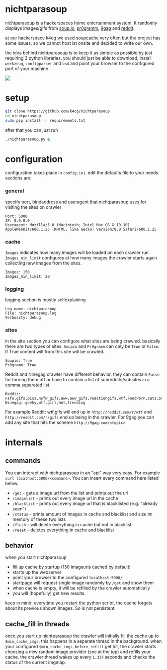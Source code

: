 # nichtparasoup

nichtparasoup is a hackerspaces home entertainment system. It randomly displays
images/gifs from [soup.io](http://soup.io), [pr0gramm](http://pr0gramm.com), [9gag](http://9gag.com) and
[reddit](http://reddit.com).

at our hackerspace [k4cg](http://k4cg.org) we used [soupcache](https://github.com/exi/soupcache) 
very often but the project has some issues, so we cannot host ist onsite and decided to write our own.

the idea behind nichtparasoup is to keep it as simple as possible by just requiring 
3 python libraries. you should just be able to download, install `werkzeug`, `configparser` 
and `bs4` and point your browser to the configured port of your machine

<img src="https://github.com/k4cg/nichtparasoup/raw/master/screenshot.png">

# setup

```bash
git clone https://github.com/k4cg/nichtparasoup
cd nichtparasoup
sudo pip install -r requirements.txt
```

after that you can just run

```bash
./nichtparasoup.py &
```

# configuration

configuration takes place in `config.ini`. edit the defaults file to your needs. sections are:

### general 

specify port, bindaddress and useragent that nichtparasoup uses for visiting the sites on crawler

```
Port: 5000
IP: 0.0.0.0
Useragent: Mozilla/5.0 (Macintosh; Intel Mac OS X 10_10) AppleWebKit/600.1.25 (KHTML, like Gecko) Version/8.0 Safari/600.1.25
```

### cache

`Images` indicates how many images will be loaded on each crawler run 
`Images_min_limit` configures at how many images the crawler starts again collecting new images from the sites.

```
Images: 150
Images_min_limit: 20
```

### logging 

logging section is mostly selfexplaining

```
Log_name: nichtparasoup
File: nichtparasoup.log
Verbosity: debug
```

### sites

in the site section you can configure what sites are being crawled. 
basically there are two types of sites. `Soupio` and `Pr0gramm` can only 
be `True` or `False`. If True content will from this site will be crawled.

```
Soupio: True
Pr0gramm: True
```

Reddit and Ninegag crawler have different behavior. they can contain `False` for turning them off or
have to contain a list of subreddits/subsites in a comma separated list. 

```
Reddit: nsfw,gifs,pics,nsfw_gifs,aww,aww_gifs,reactiongifs,wtf,FoodPorn,cats,StarWars
Ninegag: geeky,wtf,girl,hot,trending
```
For example Reddit: wtf,gifs will end up in `http://reddit.com/r/wtf` and `http://reddit.com/r/gifs` end up
being in the crawler. For 9gag you can add any site that hits the scheme `http://9gag.com/<topic>`

# internals

## commands

You can interact with nichtparasoup in an "api" way very easy.
For example `curl localhost:5000/<command>`. You can insert every command here listed
below.

* `/get` - gets a image url from the list and prints out the url
* `/imagelist` - prints out every image url in the cache
* `/blacklist` - prints out every image url that is blacklisted (e.g. "already seen")
* `/status` - prints amount of images in cache and blacklist and size im memory of these two lists
* `/flush` - will delete everything in cache but not in blacklist
* `/reset` - deletes everything in cache and blacklist

## behavior

when you start nichtparasoup

* fill up cache by startup (150 imageurls cached by default)
* starts up the webserver
* point your browser to the configured `localhost:5000/`
* startpage will request single image randomly by `/get` and show them
* when cache is empty, it will be refilled by the crawler automatically
* you will (hopefully) get new results.

keep in mind: everytime you restart the python script, the cache forgets about its previous
shown images. So is not persistent.

## cache_fill in threads

once you start up nichtparasoup the crawler will initially fill the cache up to
`$min_cache_imgs`. this happens in a separate thread in the background. when your 
configured `$min_cache_imgs_before_refill` get hit, the crawler starts choosing 
a new random image provider (see at the top) and refills your cache. the crawler 
thread wakes up every `1.337` seconds and checks the status of the current imgmap.

